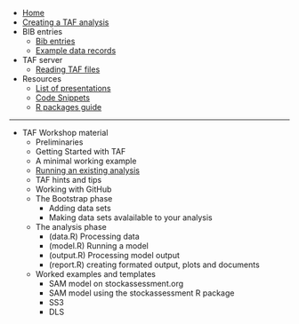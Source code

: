 
<!--
![TAF](http://ices.dk/SiteCollectionImages/TAF/TAF_info_gfx_no_descriptions.png)
-->

  - [Home](Home)
  - [Creating a TAF analysis](Creating-a-TAF-analysis)
  - BIB entries
      - [Bib entries](Bib-entries)
      - [Example data records](Example-data-records)
  - TAF server
      - [Reading TAF files](Reading-TAF-files)
  - Resources
      - [List of presentations](List-of-presentations)
      - [Code Snippets](Code-Snippets)
      - [R packages guide](R-packages-guide)

-----

  - TAF Workshop material
      - Preliminaries
      - Getting Started with TAF
      - A minimal working example
      - [Running an existing analysis](Running-an-existing-analysis)
      - TAF hints and tips
      - Working with GitHub
      - The Bootstrap phase
          - Adding data sets
          - Making data sets avalailable to your analysis
      - The analysis phase
          - (data.R) Processing data
          - (model.R) Running a model
          - (output.R) Processing model output
          - (report.R) creating formated output, plots and documents
      - Worked examples and templates
          - SAM model on stockassessment.org
          - SAM model using the stockassessment R package
          - SS3
          - DLS

<!--
* [API](API)
  * [Analyses](API-analyses)
  * [Expert groups](API-expert-groups)
-->
